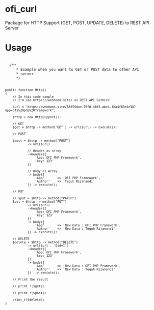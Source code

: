 # ofi_curl
Package for HTTP Support (GET, POST, UPDATE, DELETE) to REST API Server

# Usage

<code>
  /**
     * Example when you want to GET or POST data to other API
     * server
     */

    public function Http()
    {
        // In this code sample
        // I'm use https://webhook.site/ as REST API Cathcer

        $url = "https://webhook.site/88f55dae-79f0-40f3-abe4-fba4f83e4e38?app=ofi%20php%20framework";

        $http = new HttpSupport();

        // GET 
        $get = $http -> method('GET') -> url($url) -> execute();

        // POST 

        $post = $http -> method("POST") 
                -> url($url)
                
                // Header as array
                ->header([
                    'App: OFI PHP Framework',
                    'key: 123'
                ])

                // Body as Array
                -> body([
                    'App'       => 'OFI PHP Framework',
                    'Author'    => 'Teguh Rijanandi'
                ]) -> execute();

        // PUT 

        // $put = $http -> method("PATCH") 
        $put = $http -> method("PUT") 
                -> url($url)
                ->header([
                    'App: OFI PHP Framework',
                    'key: 123'
                ])
                -> body([
                    'App'       => 'New Data : OFI PHP Framework',
                    'Author'    => 'New Data : Teguh Rijanandi'
                ]) -> execute();

        // DELETE 
        $delete = $http -> method("DELETE") 
                -> url($url . '&id=1')
                ->header([
                    'App: OFI PHP Framework',
                    'key: 123'
                ])
                -> body([
                    'App'       => 'New Data : OFI PHP Framework',
                    'Author'    => 'New Data : Teguh Rijanandi'
                ])  -> execute();

        // Print the result
        
        // print_r($get);

        // print_r($post);

        print_r($delete);
    }
</code>
